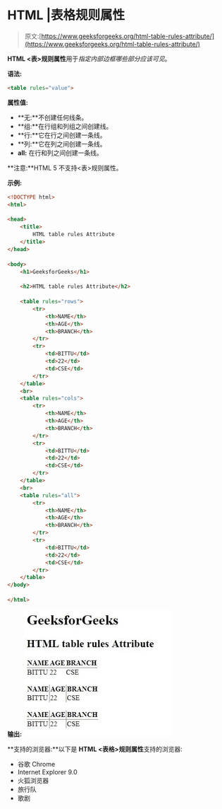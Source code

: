 # HTML |表格规则属性

> 原文:[https://www.geeksforgeeks.org/html-table-rules-attribute/](https://www.geeksforgeeks.org/html-table-rules-attribute/)

**HTML <表>规则属性**用于*指定内部边框哪些部分应该可见*。

**语法:**

```html
<table rules="value">
```

**属性值:**

*   **无:**不创建任何线条。
*   **组:**在行组和列组之间创建线。
*   **行:**它在行之间创建一条线。
*   **列:**它在列之间创建一条线。
*   **all:** 在行和列之间创建一条线。

**注意:**HTML 5 不支持<表>规则属性。

**示例:**

```html
<!DOCTYPE html>
<html>

<head>
    <title>
        HTML table rules Attribute
    </title>
</head>

<body>
    <h1>GeeksforGeeks</h1>

    <h2>HTML table rules Attribute</h2>

    <table rules="rows">
        <tr>
            <th>NAME</th>
            <th>AGE</th>
            <th>BRANCH</th>
        </tr>
        <tr>
            <td>BITTU</td>
            <td>22</td>
            <td>CSE</td>
        </tr>
    </table>
    <br>
    <table rules="cols">
        <tr>
            <th>NAME</th>
            <th>AGE</th>
            <th>BRANCH</th>
        </tr>
        <tr>
            <td>BITTU</td>
            <td>22</td>
            <td>CSE</td>
        </tr>
    </table>
    <br>
    <table rules="all">
        <tr>
            <th>NAME</th>
            <th>AGE</th>
            <th>BRANCH</th>
        </tr>
        <tr>
            <td>BITTU</td>
            <td>22</td>
            <td>CSE</td>
        </tr>
    </table>
</body>

</html>
```

**输出:**
![](img/387e38d107045753b6aa879e914d6577.png)

**支持的浏览器:**以下是 **HTML <表格>规则属性**支持的浏览器:

*   谷歌 Chrome
*   Internet Explorer 9.0
*   火狐浏览器
*   旅行队
*   歌剧